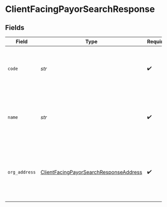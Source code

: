 # ClientFacingPayorSearchResponse


## Fields

| Field                                                                                                   | Type                                                                                                    | Required                                                                                                | Description                                                                                             |
| ------------------------------------------------------------------------------------------------------- | ------------------------------------------------------------------------------------------------------- | ------------------------------------------------------------------------------------------------------- | ------------------------------------------------------------------------------------------------------- |
| `code`                                                                                                  | *str*                                                                                                   | :heavy_check_mark:                                                                                      | Payor code returned for the insurance information required by Labcorp.                                  |
| `name`                                                                                                  | *str*                                                                                                   | :heavy_check_mark:                                                                                      | Insurance name returned for the insurance information required by Labcorp.                              |
| `org_address`                                                                                           | [ClientFacingPayorSearchResponseAddress](../../models/shared/clientfacingpayorsearchresponseaddress.md) | :heavy_check_mark:                                                                                      | Insurance business address returned for the insurance information required by Labcorp.                  |